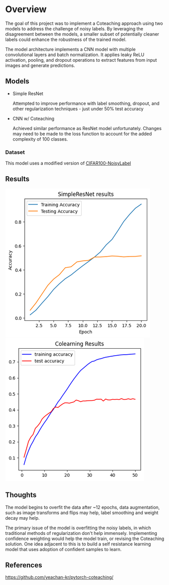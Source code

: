 # Overview

The goal of this project was to implement a Coteaching approach using two models to address the challenge of noisy labels. By leveraging the disagreement between the models, a smaller subset of potentially cleaner labels could enhance the robustness of the trained model. 

The model architecture implements a CNN model with multiple convolutional layers and batch normalization. It applies leaky ReLU activation, pooling, and dropout operations to extract features from input images and generate predictions.

## Models
- Simple ResNet

  Attempted to improve performance with label smoothing, dropout, and other regularization techniques - just under 50% test accuracy
- CNN w/ Coteaching

  Achieved similar performance as ResNet model unfortunately. Changes may need to be made to the loss function to account for the added complexity of 100 classes.
  
### Dataset

This model uses a modified version of [CIFAR100-NoisyLabel](https://www.kaggle.com/c/cifar100-image-classification-with-noisy-labels/data)


## Results
![Alt text](/RESNETcurve.png "ResNet results")
![Alt text](/COLEARNINGresults.png "Loss Curve")

## Thoughts 

The model begins to overfit the data after ~12 epochs, data augmentation, such as image transforms and flips may help, label smoothing and weight decay may help.

The primary issue of the model is overfitting the noisy labels, in which traditional methods of regularization don't help immensely. Implementing confidence weighting would help the model train, or revising the Coteaching solution. One idea adjacent to this is to build a self resistance learning model that uses adoption of confident samples to learn.

## References
https://github.com/yeachan-kr/pytorch-coteaching/
